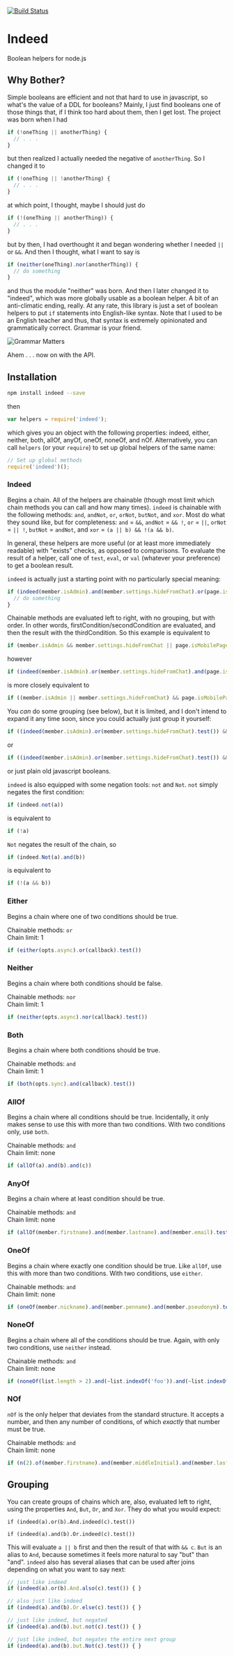 [![Build Status](https://travis-ci.org/tandrewnichols/indeed.png)](https://travis-ci.org/tandrewnichols/indeed)

# Indeed

Boolean helpers for node.js

## Why Bother?

Simple booleans are efficient and not that hard to use in javascript, so what's the value of a DDL for booleans? Mainly, I just find booleans one of those things that, if I think too hard about them, then I get lost. The project was born when I had

```javascript
if (!oneThing || anotherThing) {
  // . . .
}
```

but then realized I actually needed the negative of `anotherThing`. So I changed it to

```javascript
if (!oneThing || !anotherThing) {
  // . . .
}
```

at which point, I thought, maybe I should just do

```javascript
if (!(oneThing || anotherThing)) {
  // . . .
}
```

but by then, I had overthought it and began wondering whether I needed `||` or `&&`. And then I thought, what I want to say is

```javascript
if (neither(oneThing).nor(anotherThing)) {
  // do something
}
```

and thus the module "neither" was born. And then I later changed it to "indeed", which was more globally usable as a boolean helper. A bit of an anti-climatic ending, really. At any rate, this library is just a set of boolean helpers to put `if` statements into English-like syntax. Note that I used to be an English teacher and thus, that syntax is extremely opinionated and grammatically correct. Grammar is your friend.

![Grammar Matters](http://50gooddeeds.files.wordpress.com/2012/06/howcangooglesearch.jpg)

Ahem . . . now on with the API.

## Installation

```bash
npm install indeed --save
```

then

```javascript
var helpers = require('indeed');
```

which gives you an object with the following properties: indeed, either, neither, both, allOf, anyOf, oneOf, noneOf, and nOf. Alternatively, you can call `helpers` (or your `require`) to set up global helpers of the same name:

```javascript
// Set up global methods
require('indeed')();
```

### Indeed

Begins a chain. All of the helpers are chainable (though most limit which chain methods you can call and how many times). `indeed` is chainable with the following methods: `and`, `andNot`, `or`, `orNot`, `butNot`, and `xor`. Most do what they sound like, but for completeness: `and` = `&&`, `andNot` = `&& !`, `or` = `||`, `orNot` = `|| !`, `butNot` = `andNot`, and `xor` = `(a || b) && !(a && b)`.

In general, these helpers are more useful (or at least more immediately readable) with "exists" checks, as opposed to comparisons. To evaluate the result of a helper, call one of `test`, `eval`, or `val` (whatever your preference) to get a boolean result. 

`indeed` is actually just a starting point with no particularly special meaning:

```javascript
if (indeed(member.isAdmin).and(member.settings.hideFromChat).or(page.isMobilePage).test()) {
  // do something
}
```

Chainable methods are evaluated left to right, with no grouping, but with order. In other words, firstCondition/secondCondition are evaluated, and then the result with the thirdCondition. So this example is equivalent to

```javascript
if (member.isAdmin && member.settings.hideFromChat || page.isMobilePage)
```

however

```javascript
if (indeed(member.isAdmin).or(member.settings.hideFromChat).and(page.isMobilePage).test())
```

is more closely equivalent to

```javascript
if ((member.isAdmin || member.settings.hideFromChat) && page.isMobilePage)
```

You _can_ do some grouping (see below), but it is limited, and I don't intend to expand it any time soon, since you could actually just group it yourself:

```javascript
if ((indeed(member.isAdmin).or(member.settings.hideFromChat).test()) && indeed(page.isMobilePage).test())
```

or

```javascript
if ((indeed(member.isAdmin).or(member.settings.hideFromChat).test()) && page.isMobilePage)
```

or just plain old javascript booleans.

`indeed` is also equipped with some negation tools: `not` and `Not`. `not` simply negates the first condition:

```javascript
if (indeed.not(a))
```

is equivalent to

```javascript
if (!a)
```

`Not` negates the result of the chain, so

```javascript
if (indeed.Not(a).and(b))
```

is equivalent to

```javascript
if (!(a && b))
```

### Either

Begins a chain where one of two conditions should be true.

Chainable methods: `or`<br>
Chain limit: 1

```javascript
if (either(opts.async).or(callback).test())
```

### Neither

Begins a chain where both conditions should be false. 

Chainable methods: `nor`<br>
Chain limit: 1

```javascript
if (neither(opts.async).nor(callback).test())
```

### Both

Begins a chain where both conditions should be true.

Chainable methods: `and`<br>
Chain limit: 1

```javascript
if (both(opts.sync).and(callback).test())
```

### AllOf

Begins a chain where all conditions should be true. Incidentally, it only makes sense to use this with more than two conditions. With two conditions only, use `both`.

Chainable methods: `and`<br>
Chain limit: none

```javascript
if (allOf(a).and(b).and(c))
```

### AnyOf

Begins a chain where at least condition should be true.

Chainable methods: `and`<br>
Chain limit: none

```javascript
if (allOf(member.firstname).and(member.lastname).and(member.email).test())
```

### OneOf

Begins a chain where exactly one condition should be true. Like `allOf`, use this with more than two conditions. With two conditions, use `either`.

Chainable methods: `and`<br>
Chain limit: none

```javascript
if (oneOf(member.nickname).and(member.penname).and(member.pseudonym).test())
```

### NoneOf

Begins a chain where all of the conditions should be true. Again, with only two conditions, use `neither` instead.

Chainable methods: `and`<br>
Chain limit: none

```javascript
if (noneOf(list.length > 2).and(~list.indexOf('foo')).and(~list.indexOf('bar')).test())
```

### NOf

`nOf` is the only helper that deviates from the standard structure. It accepts a number, and then any number of conditions, of which _exactly_ that number must be true.

Chainable methods: `and`<br>
Chain limit: none

```javascript
if (n(2).of(member.firstname).and(member.middleInitial).and(member.lastname)test())
```

## Grouping

You can create groups of chains which are, also, evaluated left to right, using the properties `And`, `But`, `Or`, and `Xor`. They do what you would expect:

```javascrit
if (indeed(a).or(b).And.indeed(c).test())

if (indeed(a).and(b).Or.indeed(c).test())
```

This will evaluate `a || b` first and then the result of that with `&& c`. `But` is an alias to `And`, because sometimes it feels more natural to say "but" than "and". `indeed` also has several aliases that can be used after joins depending on what you want to say next:

```javascript
// just like indeed
if (indeed(a).or(b).And.also(c).test()) { }

// also just like indeed
if (indeed(a).and(b).Or.else(c).test()) { }

// just like indeed, but negated
if (indeed(a).and(b).but.not(c).test()) { }

// just like indeed, but negates the entire next group
if (indeed(a).and(b).but.Not(c).test()) { }
```
